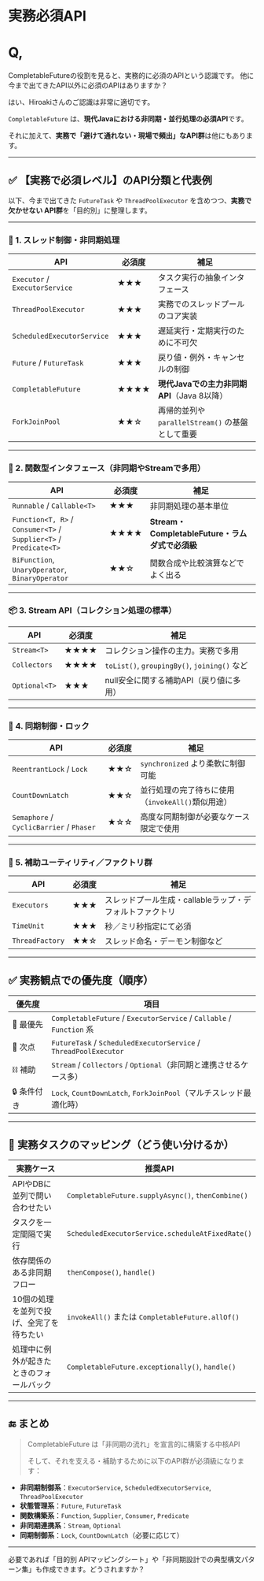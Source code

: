 # 実務必須API

# Q,

CompletableFutureの役割を見ると、実務的に必須のAPIという認識です。
他に今まで出てきたAPI以外に必須のAPIはありますか？

はい、Hiroakiさんのご認識は非常に適切です。

`CompletableFuture` は、**現代Javaにおける非同期・並行処理の必須API**です。

それに加えて、**実務で「避けて通れない・現場で頻出」なAPI群**は他にもあります。

---

## ✅ 【実務で必須レベル】のAPI分類と代表例

以下、今まで出てきた `FutureTask` や `ThreadPoolExecutor` を含めつつ、**実務で欠かせない API群**を「目的別」に整理します。

---

### 🧩 1. **スレッド制御・非同期処理**

| API | 必須度 | 補足 |
| --- | --- | --- |
| `Executor` / `ExecutorService` | ★★★ | タスク実行の抽象インタフェース |
| `ThreadPoolExecutor` | ★★★ | 実務でのスレッドプールのコア実装 |
| `ScheduledExecutorService` | ★★★ | 遅延実行・定期実行のために不可欠 |
| `Future` / `FutureTask` | ★★★ | 戻り値・例外・キャンセルの制御 |
| `CompletableFuture` | ★★★★ | **現代Javaでの主力非同期API**（Java 8以降） |
| `ForkJoinPool` | ★★☆ | 再帰的並列や `parallelStream()` の基盤として重要 |

---

### 🧠 2. **関数型インタフェース（非同期やStreamで多用）**

| API | 必須度 | 補足 |
| --- | --- | --- |
| `Runnable` / `Callable<T>` | ★★★ | 非同期処理の基本単位 |
| `Function<T, R>` / `Consumer<T>` / `Supplier<T>` / `Predicate<T>` | ★★★★ | **Stream・CompletableFuture・ラムダ式で必須級** |
| `BiFunction`, `UnaryOperator`, `BinaryOperator` | ★★☆ | 関数合成や比較演算などでよく出る |

---

### 📦 3. **Stream API（コレクション処理の標準）**

| API | 必須度 | 補足 |
| --- | --- | --- |
| `Stream<T>` | ★★★★ | コレクション操作の主力。実務で多用 |
| `Collectors` | ★★★★ | `toList()`, `groupingBy()`, `joining()` など |
| `Optional<T>` | ★★★ | null安全に関する補助API（戻り値に多用） |

---

### 🔐 4. **同期制御・ロック**

| API | 必須度 | 補足 |
| --- | --- | --- |
| `ReentrantLock` / `Lock` | ★★☆ | `synchronized` より柔軟に制御可能 |
| `CountDownLatch` | ★★☆ | 並行処理の完了待ちに使用（`invokeAll()`類似用途） |
| `Semaphore` / `CyclicBarrier` / `Phaser` | ★☆☆ | 高度な同期制御が必要なケース限定で使用 |

---

### 🧰 5. **補助ユーティリティ／ファクトリ群**

| API | 必須度 | 補足 |
| --- | --- | --- |
| `Executors` | ★★★ | スレッドプール生成・callableラップ・デフォルトファクトリ |
| `TimeUnit` | ★★★ | 秒／ミリ秒指定にて必須 |
| `ThreadFactory` | ★★☆ | スレッド命名・デーモン制御など |

---

## ✅ 実務観点での優先度（順序）

| 優先度 | 項目 |
| --- | --- |
| 🎯 最優先 | `CompletableFuture` / `ExecutorService` / `Callable` / `Function` 系 |
| 🔧 次点 | `FutureTask` / `ScheduledExecutorService` / `ThreadPoolExecutor` |
| ⛓️ 補助 | `Stream` / `Collectors` / `Optional`（非同期と連携させるケース多） |
| 🔒 条件付き | `Lock`, `CountDownLatch`, `ForkJoinPool`（マルチスレッド最適化時） |

---

## 🧭 実務タスクのマッピング（どう使い分けるか）

| 実務ケース | 推奨API |
| --- | --- |
| APIやDBに並列で問い合わせたい | `CompletableFuture.supplyAsync()`, `thenCombine()` |
| タスクを一定間隔で実行 | `ScheduledExecutorService.scheduleAtFixedRate()` |
| 依存関係のある非同期フロー | `thenCompose()`, `handle()` |
| 10個の処理を並列で投げ、全完了を待ちたい | `invokeAll()` または `CompletableFuture.allOf()` |
| 処理中に例外が起きたときのフォールバック | `CompletableFuture.exceptionally()`, `handle()` |

---

## 🔚 まとめ

> CompletableFuture は「非同期の流れ」を宣言的に構築する中核API
> 
> 
> そして、それを支える・補助するために以下のAPI群が必須級になります：
> 
- **非同期制御系**：`ExecutorService`, `ScheduledExecutorService`, `ThreadPoolExecutor`
- **状態管理系**：`Future`, `FutureTask`
- **関数構築系**：`Function`, `Supplier`, `Consumer`, `Predicate`
- **非同期連携系**：`Stream`, `Optional`
- **同期制御系**：`Lock`, `CountDownLatch`（必要に応じて）

---

必要であれば「目的別 APIマッピングシート」や「非同期設計での典型構文パターン集」も作成できます。どうされますか？